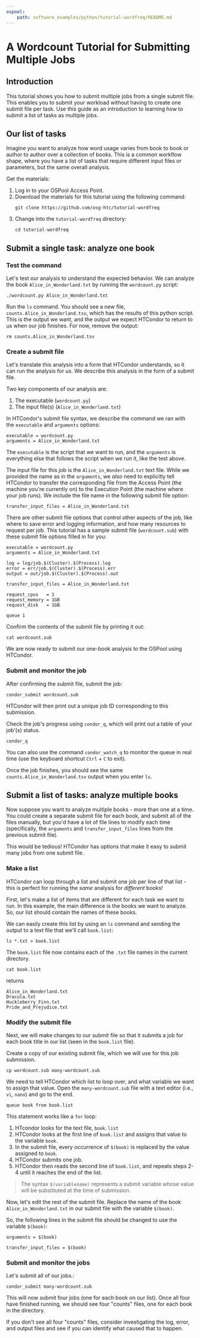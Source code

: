 ```yaml
---
ospool:
    path: software_examples/python/tutorial-wordfreq/README.md
---
```


# A Wordcount Tutorial for Submitting Multiple Jobs

## Introduction

This tutorial shows you how to submit multiple jobs from a single submit file. This enables you to submit your workload without having to create one submit file per task. Use this guide as an introduction to learning how to submit a list of tasks as multiple jobs.

## Our list of tasks

Imagine you want to analyze how word usage varies from book to book or author to author over a collection of books. This is a common workflow shape, where you have a list of tasks that require different input files or parameters, but the same overall analysis.

Get the materials:

1. Log in to your OSPool Access Point.
1. Download the materials for this tutorial using the following command:
	```
	git clone https://github.com/osg-htc/tutorial-wordfreq
	```
1. Change into the `tutorial-wordfreq` directory:
	```
	cd tutorial-wordfreq
	```

## Submit a single task: analyze one book

### Test the command

Let's test our analysis to understand the expected behavior. We can analyze the book `Alice_in_Wonderland.txt` by running the `wordcount.py` script: 

```
./wordcount.py Alice_in_Wonderland.txt
```

Run the `ls` command. You should see a new file, `counts.Alice_in_Wonderland.tsv`, which has the results of this python script. This is the output we want, and the output we expect HTCondor to return to us when our job finishes. For now, remove the output: 

```
rm counts.Alice_in_Wonderland.tsv
```

### Create a submit file

Let's translate this analysis into a form that HTCondor understands, so it can run the analysis for us. We describe this analysis in the form of a submit file.

Two key components of our analysis are:

1. The executable (`wordcount.py`)
2. The input file(s) (`Alice_in_Wonderland.txt`)

In HTCondor's submit file syntax, we describe the command we ran with the `executable` and `arguments` options:

```
executable = wordcount.py
arguments = Alice_in_Wonderland.txt	
```

The `executable` is the script that we want to run, and the `arguments` is 
everything else that follows the script when we run it, like the test above.

The input file for this job is the `Alice_in_Wonderland.txt` 
text file. While we provided the name as in the `arguments`, we *also* need
to explicitly tell HTCondor to transfer the corresponding file from the Access Point (the machine you're currently on) to the Execution Point (the machine where your job runs).
We include the file name in the following submit file option: 

```
transfer_input_files = Alice_in_Wonderland.txt
```

There are other submit file options that control other aspects of the job, like 
where to save error and logging information, and how many resources to request per 
job. This tutorial has a sample submit file (`wordcount.sub`) with these submit file options filled in for you: 

```
executable = wordcount.py
arguments = Alice_in_Wonderland.txt

log = log/job.$(Cluster).$(Process).log
error = err/job.$(Cluster).$(Process).err
output = out/job.$(Cluster).$(Process).out

transfer_input_files = Alice_in_Wonderland.txt

request_cpus   = 1
request_memory = 1GB
request_disk   = 1GB

queue 1
``` 

Confirm the contents of the submit file by printing it out:

```
cat wordcount.sub
```

We are now ready to submit our one-book analysis to the OSPool using HTCondor.

### Submit and monitor the job

After confirming the submit file, submit the job: 

```
condor_submit wordcount.sub
```

HTCondor will then print out a unique job ID corresponding to this submission.

Check the job's progress using `condor_q`, which will print out a table of your job'(s) status.

```
condor_q
```

You can also use the command `condor_watch_q` to monitor the
queue in real time (use the keyboard shortcut `Ctrl` + `C` to exit).

Once the job finishes, you should see the same `counts.Alice_in_Wonderland.tsv` output when you enter `ls`.

## Submit a list of tasks: analyze multiple books

Now suppose you want to analyze multiple books - more than one at a time. 
You could create a separate submit file for each book, and submit all of the
files manually, but you'd have a lot of file lines to modify each time
(specifically, the `arguments` and `transfer_input_files` lines from the 
previous submit file). 

This would be tedious! HTCondor has options that make it easy to 
submit many jobs from one submit file. 

### Make a list

HTCondor can loop through a list and submit one job per line of that list - this is perfect for running the *same* analysis for *different* books!

First, let's make a list of items that are different for each task we want to run. In this example, the main difference is the books we want to analyze. So, our list should contain the names of these books.

We can easily create this list by using an `ls` command and sending the output to a text file that we'll call `book.list`: 

```
ls *.txt > book.list
```

The `book.list` file now contains each of the `.txt` file names in the current directory.

```
cat book.list
```

returns

```
Alice_in_Wonderland.txt
Dracula.txt
Huckleberry_Finn.txt
Pride_and_Prejudice.txt
```

### Modify the submit file

Next, we will make changes to our submit file so that it submits a job for 
each book title in our list (seen in the `book.list` file). 

Create a copy of our existing submit file, which we will use for this job submission. 

```
cp wordcount.sub many-wordcount.sub
```

We need to tell HTCondor which list to loop over, and what variable we want to assign that value. Open the `many-wordcount.sub` file with a text editor (i.e., `vi`, `nano`) and go to the end.

```
queue book from book.list 
```

This statement works like a `for` loop:

1. HTcondor looks for the text file, `book.list`
1. HTCondor looks at the first line of `book.list` and assigns that value to the variable `book`.
1. In the submit file, every occurrence of `$(book)` is replaced by the value assigned to `book`.
1. HTCondor submits one job.
1. HTCondor then reads the second line of `book.list`, and repeats steps 2-4 until it reaches the end of the list.

> The syntax `$(variablename)` represents a submit variable whose value
> will be substituted at the time of submission.

Now, let's edit the rest of the submit file. Replace the name of the book `Alice_in_Wonderland.txt` in our submit file with the variable `$(book)`.

So, the following lines in the submit file should be changed to use the variable `$(book)`: 

```
arguments = $(book)

transfer_input_files = $(book)
```

### Submit and monitor the jobs

Let's submit all of our jobs.:

```
condor_submit many-wordcount.sub
```

This will now submit four jobs (one for each book on our list). Once all four 
have finished running, we should see four "counts" files, one for each book in the directory. 

If you don't see all four "counts" files, consider investigating the log, error, and output files and see if you can identify what caused that to happen.
